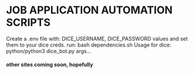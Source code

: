 # JOB APPLICATION AUTOMATION SCRIPTS

Create a .env file with: 
DICE_USERNAME,
DICE_PASSWORD 
values and set them to your dice creds.
run: bash dependencies.sh
Usage for dice:
python/python3 dice_bot.py args...

#### other sites coming soon, hopefully